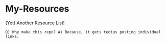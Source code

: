 # My-Resources
(Yet) Another Resource List!

`Q) Why make this repo? A) Because, it gets tedius posting individual links.`
